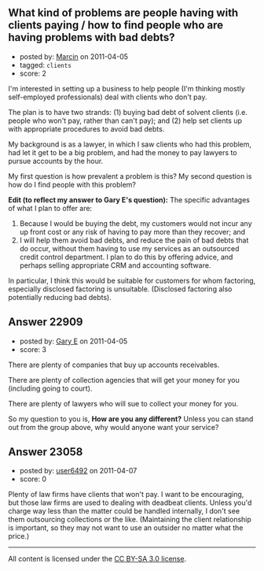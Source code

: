 ## What kind of problems are people having with clients paying / how to find people who are having problems with bad debts?

- posted by: [Marcin](https://stackexchange.com/users/-1/8798-marcin) on 2011-04-05
- tagged: `clients`
- score: 2

I'm interested in setting up a business to help people (I'm thinking mostly self-employed professionals) deal with clients who don't pay.

The plan is to have two strands: (1) buying bad debt of solvent clients (i.e. people who won't pay, rather than can't pay); and (2) help set clients up with appropriate procedures to avoid bad debts.

My background is as a lawyer, in which I saw clients who had this problem, had let it get to be a big problem, and had the money to pay lawyers to pursue accounts by the hour.

My first question is how prevalent a problem is this? My second question is how do I find people with this problem?

<b>Edit (to reflect my answer to Gary E's question):</b>
The specific advantages of what I plan to offer are:

 1. Because I would be buying the debt, my customers would not incur any up front cost or any risk of having to pay more than they recover; and
 2. I will help them avoid bad debts, and reduce the pain of bad debts that do occur, without them having to use my services as an outsourced credit control department. I plan to do this by offering advice, and perhaps selling appropriate CRM and accounting software. 

In particular, I think this would be suitable for customers for whom factoring, especially disclosed factoring is unsuitable. (Disclosed factoring also potentially reducing bad debts).


## Answer 22909

- posted by: [Gary E](https://stackexchange.com/users/-1/2587-gary-e) on 2011-04-05
- score: 3

There are plenty of companies that buy up accounts receivables.

There are plenty of collection agencies that will get your money for you (including going to court).

There are plenty of lawyers who will sue to collect your money for you.

So my question to you is, **How are you any different?** Unless you can stand out from the group above, why would anyone want your service?


## Answer 23058

- posted by: [user6492](https://stackexchange.com/users/-1/6492-user6492) on 2011-04-07
- score: 0

Plenty of law firms have clients that won't pay.  I want to be encouraging, but those law firms are used to dealing with deadbeat clients.  Unless you'd charge way less than the matter could be handled internally, I don't see them outsourcing collections or the like.  (Maintaining the client relationship is important, so they may not want to use an outsider no matter what the price.)



---

All content is licensed under the [CC BY-SA 3.0 license](https://creativecommons.org/licenses/by-sa/3.0/).
